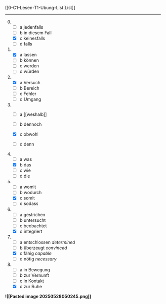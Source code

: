 [[0-C1-Lesen-T1-Ubung-List|List]]

---

0.  
	- [ ] a jedenfalls
    - [ ] b in diesem Fall
    - [x] c keinesfalls
    - [ ] d falls

1.  
	- [x] a lassen
    - [ ] b können
    - [ ] c werden
    - [ ] d würden

2.  
	- [x] a Versuch
    - [ ] b Bereich
    - [ ] c Fehler
    - [ ] d Umgang

3.  
	- [ ] a [[weshalb]]
    - [ ] b dennoch
    - [x] c obwohl
    - [ ] d denn


4.  
	- [ ] a was
    - [x] b das
    - [ ] c wie
    - [ ] d die

5.  
	- [ ] a womit
    - [ ] b wodurch
    - [x] c somit
    - [ ] d sodass

6.  
	- [ ] a gestrichen
    - [ ] b untersucht
    - [ ] c beobachtet
    - [x] d integriert

7.  
	- [ ] a entschlossen _determined_
    - [ ] b überzeugt _convinced_
    - [x] c fähig _capable_
    - [ ] d nötig _necessary_

8.  
	- [ ] a in Bewegung
    - [ ] b zur Vernunft
    - [ ] c in Kontakt
    - [x] d zur Ruhe

**![[Pasted image 20250528050245.png]]**
